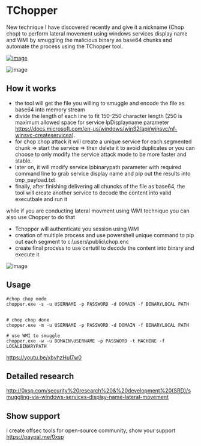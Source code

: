 # TChopper

New technique I have discovered recently and give it a nickname (Chop chop) to perform lateral movement using windows services display name and WMI by smuggling the malicious binary as base64 chunks and automate the process using the TChopper tool.

[![image](https://i.imgur.com/bTZlLC8.png)](https://twitter.com/zux0x3a/status/1402327825139441666)

![image](https://0xsp.com/storageCenter/1623166632.jpg)

## How it works 

* the tool will get the file you willing to smuggle and encode the file as base64 into memory stream 
* divide the length of each line to fit 150-250 character length (250 is maximum allowed space for service lpDisplayname parameter https://docs.microsoft.com/en-us/windows/win32/api/winsvc/nf-winsvc-createservicea).
* for chop chop attack it will create a unique service for each segmented chunk => start the service => then delete it to avoid duplicates or you can choose
to only modify the service attack mode to be more faster and stable.
* later on, it will modify service lpbinarypath parameter with required command line to grab service display name and pip out the results into tmp_payload.txt 
* finally, after finishing delivering all chuncks of the file as base64, the tool will create another service to decode the content into valid executbale and run it 

while if you are conducting lateral movment using WMI technique you can also use Chopper to do that 
* Tchopper will authenticate you session using WMI 
* creation of multiple process and use powershell unique command to pip out each segment to c:\users\public\chop.enc
* create final process to use certutil to decode the content into binary and execute it 

![image](https://0xsp.com/storageCenter/1623222054.png)

## Usage 

```
#chop chop mode 
chopper.exe -s -u USERNAME -p PASSWORD -d DOMAIN -f BINARYLOCAL PATH 


# chop chop done 
chopper.exe -m -u USERNAME -p PASSWORD -d DOMAIN -f BINARYLOCAL PATH 

# use WMI to smuggle 
chopper.exe -w -u DOMAIN\USERNAME -p PASSWORD -t MACHINE -f LOCALBINARYPATH
```

https://youtu.be/xbvhzHul7w0

## Detailed research 
http://0xsp.com/security%20research%20&%20development%20(SRD)/smuggling-via-windows-services-display-name-lateral-movement

## Show support 

i create offsec tools for open-source community, show your support https://paypal.me/0xsp

